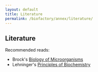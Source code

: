 ```yaml
---
layout: default
title: Literature
permalink: /biofactory/annex/literature/
---
```


## Literature

Recommended reads:

* Brock's [Biology of Microorganisms](http://www.amazon.com/Brock-Biology-Microorganisms-14th-Edition/dp/0321897390)
* Lehninger's [Principles of Biochemistry](http://www.amazon.com/Lehninger-Principles-Biochemistry-David-Nelson/dp/1429234148)
